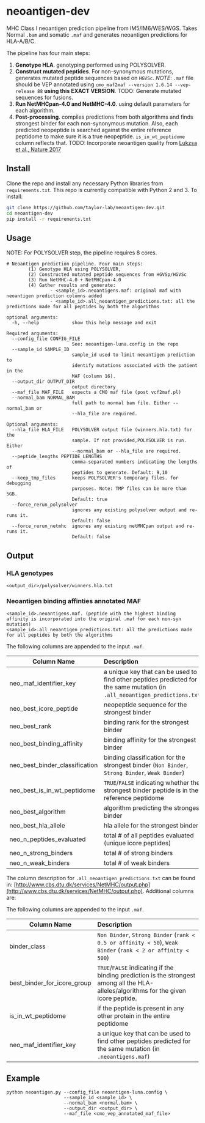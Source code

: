 # neoantigen-dev

MHC Class I neoantigen prediction pipeline from IM5/IM6/WES/WGS. Takes Normal `.bam` and somatic `.maf` and generates neoantigen predictions for HLA-A/B/C.

The pipeline has four main steps:

1. **Genotype HLA**. genotyping performed using POLYSOLVER.
2. **Construct mutated peptides**. For non-synonymous mutations, generates mutated peptide sequences based on `HGVSc`. _NOTE_: `.maf` file should be VEP annotated using `cmo_maf2maf --version 1.6.14 --vep-release 88` **using this EXACT VERSION**. TODO: Generate mutated sequences for fusions.
3. **Run NetMHCpan-4.0 and NetMHC-4.0**. using default parameters for each algorithm.
4. **Post-processing**. compiles predictions from both algorithms and finds strongest binder for each non-synonymous mutation. Also, each predicted neopeptide is searched against the entire reference peptidome to make sure it is a true neopeptide. `is_in_wt_peptidome` column reflects that. TODO: Incorporate neoantigen quality from [Lukzsa et al., Nature 2017](https://www.nature.com/articles/nature24473)

## Install

Clone the repo and install any necessary Python libraries from `requirements.txt`. This repo is currently compatible with Python 2 and 3. To install:

```bash
git clone https://github.com/taylor-lab/neoantigen-dev.git
cd neoantigen-dev
pip install -r requirements.txt
```

## Usage

NOTE: For POLYSOLVER step, the pipeline requires 8 cores.

```
# Neoantigen prediction pipeline. Four main steps:
		(1) Genotype HLA using POLYSOLVER,
		(2) Constructed mutated peptide sequences from HGVSp/HGVSc
		(3) Run NetMHC-4.0 + NetMHCpan-4.0
		(4) Gather results and generate:
				- <sample_id>.neoantigens.maf: original maf with neoantigen prediction columns added
				- <sample_id>.all_neoantigen_predictions.txt: all the predictions made for all peptides by both the algorithms

optional arguments:
  -h, --help            show this help message and exit

Required arguments:
  --config_file CONFIG_FILE
                        See: neoantigen-luna.config in the repo
  --sample_id SAMPLE_ID
                        sample_id used to limit neoantigen prediction to
                        identify mutations associated with the patient in the
                        MAF (column 16).
  --output_dir OUTPUT_DIR
                        output directory
  --maf_file MAF_FILE   expects a CMO maf file (post vcf2maf.pl)
  --normal_bam NORMAL_BAM
                        full path to normal bam file. Either --normal_bam or
                        --hla_file are required.

Optional arguments:
  --hla_file HLA_FILE   POLYSOLVER output file (winners.hla.txt) for the
                        sample. If not provided,POLYSOLVER is run. Either
                        --normal_bam or --hla_file are required.
  --peptide_lengths PEPTIDE_LENGTHS
                        comma-separated numbers indicating the lengths of
                        peptides to generate. Default: 9,10
  --keep_tmp_files      keeps POLYSOLVER's temporary files. for debugging
                        purposes. Note: TMP files can be more than 5GB.
                        Default: true
  --force_rerun_polysolver
                        ignores any existing polysolver output and re-runs it.
                        Default: false
  --force_rerun_netmhc  ignores any existing netMHCpan output and re-runs it.
                        Default: false
```

## Output

### HLA genotypes

```
<output_dir>/polysolver/winners.hla.txt
```

### Neoantigen binding affinties annotated MAF

```
<sample_id>.neoantigens.maf. (peptide with the highest binding affinity is incorporated into the original .maf for each non-syn mutation)
<sample_id>.all_neoantigen_predictions.txt: all the predictions made for all peptides by both the algorithms
```

The following columns are appended to the input `.maf`.

| Column Name                    | Description                                                                                                                 |
| ------------------------------ | :-------------------------------------------------------------------------------------------------------------------------- |
| neo_maf_identifier_key         | a unique key that can be used to find other peptides predicted for the same mutation (in `.all_neoantigen_predictions.txt`) |
| neo_best_icore_peptide         | neopeptide sequence for the strongest binder                                                                                |
| neo_best_rank                  | binding rank for the strongest binder                                                                                       |
| neo_best_binding_affinity      | binding affinity for the strongest binder                                                                                   |
| neo_best_binder_classification | binding classification for the strongest binder (`Non Binder`, `Strong Binder`, `Weak Binder`)                              |
| neo_best_is_in_wt_peptidome    | `TRUE`/`FALSE` indicating whether the strongest binder peptide is in the reference peptidome                                |
| neo_best_algorithm             | algorithm predicting the strongest binder                                                                                   |
| neo_best_hla_allele            | hla allele for the strongest binder                                                                                         |
| neo_n_peptides_evaluated       | total # of all peptides evaluated (unique icore peptides)                                                                   |
| neo_n_strong_binders           | total # of strong binders                                                                                                   |
| neo_n_weak_binders             | total # of weak binders                                                                                                     |

The column description for `.all_neoantigen_predictions.txt` can be found in: [http://www.cbs.dtu.dk/services/NetMHC/output.php](http://www.cbs.dtu.dk/services/NetMHC/output.php). Additional columns are:

The following columns are appended to the input `.maf`.

| Column Name                 | Description                                                                                                                            |
| --------------------------- | :------------------------------------------------------------------------------------------------------------------------------------- |
| binder_class                | `Non Binder`, `Strong Binder` (`rank < 0.5 or affinity < 50`), `Weak Binder` (`rank < 2 or affinity < 500`)                            |
| best_binder_for_icore_group | `TRUE`/`FALSE` indicating if the binding prediction is the strongest among all the HLA-alleles/algorithms for the given icore peptide. |
| is_in_wt_peptidome          | if the peptide is present in any other protein in the entire peptidome                                                                 |
| neo_maf_identifier_key      | a unique key that can be used to find other peptides predicted for the same mutation (in `.neoantigens.maf`)                           |

## Example

```
python neoantigen.py --config_file neoantigen-luna.config \
                     --sample_id <sample_id> \
                     --normal_bam <normal.bam> \
                     --output_dir <output_dir> \
                     --maf_file <cmo_vep_annotated_maf_file>
```
